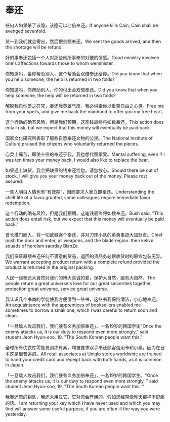 # 奉还

<p><span class="chinese">任何人如果杀了该隐，该隐可以七倍奉还。</span><span class="english">If anyone kills Cain, Cain shall be avenged sevenfold.</span></p>

<p><span class="chinese">货一到我们就会寄出，然后把余额奉还。</span><span class="english">We sent the goods arrived, and then the shortage will be refund.</span></p>

<p><span class="chinese">好的事奉还包括一个人对那些他所事奉的对像的情感。</span><span class="english">Good ministry involves one's affections towards those to whom weminister.</span></p>

<p><span class="chinese">你知道吗，当你帮助别人，这个帮助会双倍奉还给你。</span><span class="english">Did you know that when you help someone, the help is returned in two folds?</span></p>

<p><span class="chinese">你知道吗，你帮助别人，你的付出会双倍奉还。</span><span class="english">Did you know that when you help someone, the help will be returned in two folds?</span></p>

<p><span class="chinese">解脱我自你爱之符咒，奉还我英雄气度，我必供奉你以重获自由之心灵。</span><span class="english">Free me from your spells, and give me back the manhood to offer you my free heart.</span></p>

<p><span class="chinese">这个行动的确有风险，但是我们预期，这笔钱最终将如数奉还。</span><span class="english">This action does entail risk, but we expect that this money will eventually be paid back.</span></p>

<p><span class="chinese">国家文化研究所表彰了那些自愿奉还文物的公民。</span><span class="english">The National Institute of Culture praised the citizens who voluntarily returned the pieces.</span></p>

<p><span class="chinese">心灵上痛苦，即使十倍的奉还于我，我也想代替承受。</span><span class="english">Mental suffering, even if I was ten times your money back, I would also like to replace the bear.</span></p>

<p><span class="chinese">如果遇上缺货，我会把缺货的钱奉还给您。请您放心。</span><span class="english">Should there be out of stock, I will give you your money back out of the money. Please rest assured.</span></p>

<p><span class="chinese">一些人明白人情也有“有效期”，因而要求人家立即奉还。</span><span class="english">Understanding the shelf life of a favor granted, some colleagues require immediate favor redemption.</span></p>

<p><span class="chinese">这个行动的确有风险，但是我们预期，这笔钱最终将如数奉还。</span><span class="english">Bush said. "This action does entail risk, but we expect that this money will eventually be paid back."</span></p>

<p><span class="chinese">首长推门而入，将一切武器逐个奉还，并对刀锋小队的英勇事迹大加贬责。</span><span class="english">Chief push the door and enter, all weapons, and the blade region. then kelivn squads of heroism saurday BianZe.</span></p>

<p><span class="chinese">我们保证原额奉还任何不满意的货品，退回的货品务必跟收货时的原盒包装无异。</span><span class="english">We warrant accepting product return with a complete refund provided the product is returned in the original packing.</span></p>

<p><span class="chinese">人民一起奉还大自然对我们的博大真诚的爱，保护大自然，服务大自然。</span><span class="english">The people return a great universe's love for our great sincerities together, protection great universe, service great universe.</span></p>

<p><span class="chinese">我认识几个书商的学徒使我方便借到一些书，这些书我保持清洁，小心地奉还。</span><span class="english">An acquaintance with the apprentices of booksellers enabled me sometimes to borrow a small one, which I was careful to return soon and clean.</span></p>

<p><span class="chinese">「一旦敌人攻击我们，我们就有义务加倍奉还」，一名19岁的韩国学生</span><span class="english">"Once the enemy attacks us, it is our duty to respond even more strongly," said student Jeon Hyun-soo, 19. "The South Korean people want this."</span></p>

<p><span class="chinese">全球所有优衣库零售员训练有素，均被要求双手奉还顾客信用卡和小票，因为在日本这是很普遍的。</span><span class="english">All retail associates at Uniqlo stores worldwide are trained to hand your credit card and receipt back with both hands, as it is common in Japan.</span></p>

<p><span class="chinese">「一旦敌人攻击我们，我们就有义务加倍奉还」，一名19岁的韩国学生。</span><span class="english">"Once the enemy attacks us, it is our duty to respond even more strongly, " said student Jeon Hyun-soo, 19. "The South Korean people want this. "</span></p>

<p><span class="chinese">我奉还您的钥匙，我还未用过它，它对您会有用的，假如您经常像昨天那样不舒服的话。</span><span class="english">I am returning your key which I have never used and which you may find will answer some useful purpose, if you are often ill the way you were yesterday.</span></p>

